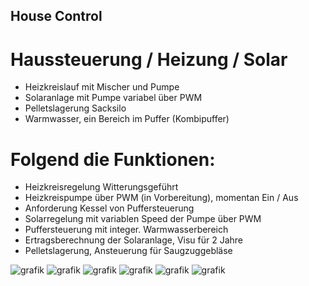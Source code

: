 ## House Control
# Haussteuerung / Heizung / Solar
- Heizkreislauf mit Mischer und Pumpe
- Solaranlage mit Pumpe variabel über PWM
- Pelletslagerung Sacksilo
- Warmwasser, ein Bereich im Puffer (Kombipuffer)

# Folgend die Funktionen:

- Heizkreisregelung Witterungsgeführt
- Heizkreispumpe über PWM (in Vorbereitung), momentan Ein / Aus
- Anforderung Kessel von Puffersteuerung
- Solarregelung mit variablen Speed der Pumpe über PWM
- Puffersteuerung mit integer. Warmwasserbereich
- Ertragsberechnung der Solaranlage, Visu für 2 Jahre
- Pelletslagerung, Ansteuerung für Saugzuggebläse

![grafik](https://github.com/gerryvel/house/blob/Fotos/Zwischenablage02.jpg)
![grafik](https://github.com/gerryvel/house/blob/Fotos/Zwischenablage03.jpg)
![grafik](https://github.com/gerryvel/house/blob/Fotos/Zwischenablage04.jpg)
![grafik](https://github.com/gerryvel/house/blob/Fotos/Zwischenablage05.jpg)
![grafik](https://github.com/gerryvel/house/blob/Fotos/Zwischenablage06.jpg)
![grafik](https://github.com/gerryvel/house/blob/Fotos/Zwischenablage07.jpg)
